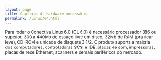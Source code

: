 ```yaml
---
layout: page
title: Capítulo 4. Hardware necessário
permalink: /linux/04.html
---
```


Para rodar o Conectiva Linux 6.0 (CL 6.0) é necessário processador 386 ou superior, 300 a 440Mb de espaço livre em disco, 32Mb de RAM (pra ficar leve), CD-ROM e unidade de disquete 3 1/2. O produto suporta a maioria dos computadores, controladoras SCSI e IDE, placas de som, impressoras, placas de rede Ethernet, scanners e demais periféricos do mercado. 
